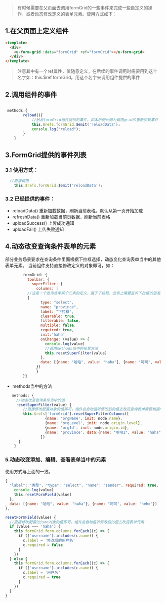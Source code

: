 > 有时候需要在父页面去调用formGrid的一些事件来完成一些自定义的操作，或者动态修改定义的表单元素。使用方式如下：

## 1.在父页面上定义组件
```html
<template>
  <div>
    <u-form-grid :data="formGrid" ref="formGrid"></u-form-grid>
  </div>
</template>
```
  >注意其中有一个ref属性，值随意定义，在后续的事件调用时需要用到这个名字如：this.$ref.formGrid。用这个名字来调用组件提供的事件
 
## 2.调用组件的事件
```javascript

 methods:{
        reload(){
            //触发formGrid组件提供的事件，如本示例代码为调用grid的重新加载事件
            this.$refs.formGrid.$emit('reloadData');
            console.log("reload");
        }
    }

```

## 3.FormGrid提供的事件列表
### 3.1 使用方式：
  ```javascript
    //直接调用
      this.$refs.formGrid.$emit('reloadData');
  
```
### 3.2 已经提供的事件：
  - reloadData() 重新加载数据，刷新当前表格。默认从第一页开始加载
  - refreshData() 重新加载当前页数据，刷新当前表格
  - uploadSuccess() 上传成功通知
  - uploadFail() 上传失败通知
  
## 4.动态改变查询条件表单的元素

部分业务场景要求在查询条件里面根据下拉框选择，动态变化查询表单当中的其他表单元素。
当前组件支持直接修改定义的对象即可，如：
```javascript
        formGrid: {
          toolbar: {
            superFilter: {
              columns: [
          //这是一个查询表单某个元素的定义，属于下拉框，业务上需要监听下拉框的值发生变化后去改变其他元素
          {
                type: "select",
                name: "province",
                label: "下拉框",
                clearable: true,
                filterable: false,
                multiple: false,
                required: true,
                init:'haha',
                onChange: (value) => {
                  console.log(value)
                  //调用methods当中的任意方法
                  this.resetSuperFilter(value)
                },
                data: [{name: "哈哈", value: "haha"}, {name: "呵呵", value: "hehe"}]
              }]
              }
        }}

```

- methods当中的方法

```javascript
   methods: {
     //动态改变查询条件当中的值   
     resetSuperFilter(value) {
        //直接修改配置对象的值即可，组件会自动监听修改后的值去改变查询表单需要根据name做唯一匹配
        this.$refs['formGrid'].resetSuperFilterColumns([
                  {name: 'orgName', init: node.name},
                  {name: 'orgLevel', init: node.origin.level},
                  {name: 'orgId', init: node.origin.id},
                  {name: 'province', data:{name: "哈哈1", value: "haha"}, {name: "呵呵1", value: "hehe"}]}
                ])
      }
    }

```

### 5.动态改变添加、编辑、查看表单当中的元素
使用方式与上面的一致。

```javascript
{
  "label": "类型", "type": "select", "name": "sender", required: true, onChange: (value) => {
    console.log(value)
    this.resetFormField(value)
  },
  data: [{name: "哈哈", value: "haha"}, {name: "呵呵", value: "hehe"}]
},

resetFormField(value) {
  //直接修改配置的json对象的值即可，组件会自动监听修改后的值去改变表单元素
  if (value === 'haha') {
    this.formGrid.form.columns.forEach((c) => {
      if (['username'].includes(c.name)) {
        c.label = '修改后的用户名'
        c.required = false
      }
    })
  } else {
    this.formGrid.form.columns.forEach((c) => {
      if (['username'].includes(c.name)) {
        c.label = '用户名'
        c.required = true
      }
    })
  }
}

```
